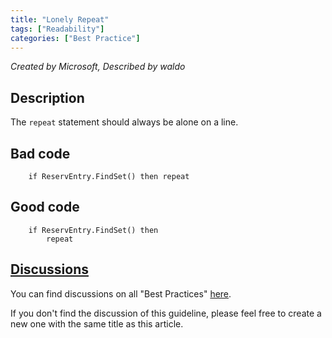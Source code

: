 ```yaml
---
title: "Lonely Repeat"
tags: ["Readability"]
categories: ["Best Practice"]
---
```


_Created by Microsoft, Described by waldo_

## Description
The `repeat` statement should always be alone on a line.

## Bad code

```al
    if ReservEntry.FindSet() then repeat
```
    
## Good code

```al
    if ReservEntry.FindSet() then 
        repeat
```

## [Discussions](https://github.com/microsoft/alguidelines/discussions/categories/bc-best-practices?discussions_q=lonely+repeat+category%3A%22BC+Best+Practices%22)

You can find discussions on all "Best Practices" [here](https://github.com/microsoft/alguidelines/discussions/categories/bc-best-practices).

If you don't find the discussion of this guideline, please feel free to create a new one with the same title as this article.  